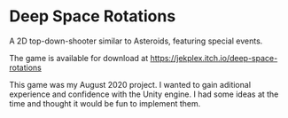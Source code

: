 # Deep Space Rotations
A 2D top-down-shooter similar to Asteroids, featuring special events.

The game is available for download at https://jekplex.itch.io/deep-space-rotations

This game was my August 2020 project. I wanted to gain aditional experience and confidence with the Unity engine. I had some ideas at the time and thought it would be fun to implement them.
